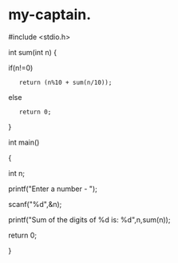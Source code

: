 # my-captain.
#include <stdio.h>

int sum(int n)  {

   if(n!=0)

       return (n%10 + sum(n/10));

   else

       return 0;

}

int main()

{

   int n;

   printf("Enter a number - ");

   scanf("%d",&n);

   printf("Sum of the digits of %d is: %d",n,sum(n));

   return 0;

}

